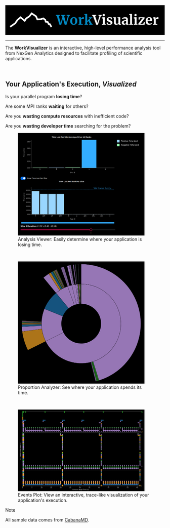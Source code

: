 
<img src="media/wv_readme_wordmark.png">

---

The **WorkVisualizer** is an interactive, high-level performance analysis tool from NexGen Analytics designed to facilitate profiling of scientific applications.

<br>

## Your Application's Execution, _Visualized_

Is your parallel program **losing time**?

Are some MPI ranks **waiting** for others?

Are you **wasting compute resources** with inefficient code?

Are you **wasting developer time** searching for the problem?

<figure>
  <img src="media/analysis_viewer_slices.png" alt="analysis_viewer" width="400">
  <figcaption>Analysis Viewer: Easily determine where your application is losing time.</figcaption>
</figure>

<br>

<figure>
  <img src="media/proportion_analyzer.png" alt="analysis_viewer" width="400">
  <figcaption>Proportion Analyzer: See where your application spends its time.</figcaption>
</figure>

<br>

<figure>
  <img src="media/events_plot.png" alt="analysis_viewer" width="400">
  <figcaption>Events Plot: View an interactive, trace-like visualization of your application's execution.</figcaption>
</figure>

> [!NOTE]
> All sample data comes from [CabanaMD](https://github.com/ECP-copa/CabanaMD).


<!-- HOW TO EMBED A YOUTUBE VIDEO -->

<!-- <div style="text-align: center;">
  <iframe width="560" height="315" src="https://www.youtube.com/embed/zqNTltOGh5c"
          title="Test Video" frameborder="0"
          allow="accelerometer; autoplay; clipboard-write; encrypted-media; gyroscope; picture-in-picture"
          allowfullscreen>
  </iframe>
</div> -->
